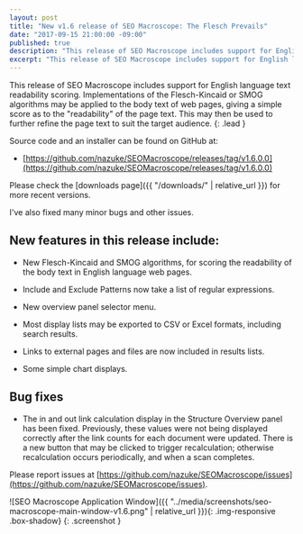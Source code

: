 ```yaml
---
layout: post
title: "New v1.6 release of SEO Macroscope: The Flesch Prevails"
date: "2017-09-15 21:00:00 -09:00"
published: true
description: "This release of SEO Macroscope includes support for English language text readability scoring."
excerpt: "This release of SEO Macroscope includes support for English language text readability scoring."
---
```


This release of SEO Macroscope includes support for English language text readability scoring. Implementations of the Flesch-Kincaid or SMOG algorithms may be applied to the body text of web pages, giving a simple score as to the "readability" of the page text. This may then be used to further refine the page text to suit the target audience.
{: .lead }

Source code and an installer can be found on GitHub at:

* [https://github.com/nazuke/SEOMacroscope/releases/tag/v1.6.0.0](https://github.com/nazuke/SEOMacroscope/releases/tag/v1.6.0.0)

Please check the [downloads page]({{ "/downloads/" | relative_url }}) for more recent versions.

I've also fixed many minor bugs and other issues.

## New features in this release include:

* New Flesch-Kincaid and SMOG algorithms, for scoring the readability of the body text in English language web pages.

* Include and Exclude Patterns now take a list of regular expressions.

* New overview panel selector menu.

* Most display lists may be exported to CSV or Excel formats, including search results.

* Links to external pages and files are now included in results lists.

* Some simple chart displays.

## Bug fixes

* The in and out link calculation display in the Structure Overview panel has been fixed. Previously, these values were not being displayed correctly after the link counts for each document were updated. There is a new button that may be clicked to trigger recalculation; otherwise recalculation occurs periodically, and when a scan completes.

Please report issues at [https://github.com/nazuke/SEOMacroscope/issues](https://github.com/nazuke/SEOMacroscope/issues).

![SEO Macroscope Application Window]({{ "../media/screenshots/seo-macroscope-main-window-v1.6.png" | relative_url }}){: .img-responsive .box-shadow}
{: .screenshot }
